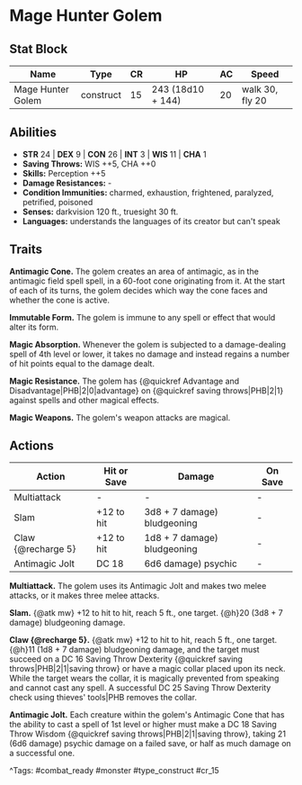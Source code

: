 # Mage Hunter Golem

## Stat Block

| Name | Type | CR | HP | AC | Speed |
|------|------|----|----|----|-------|
| Mage Hunter Golem | construct | 15 | 243 (18d10 + 144) | 20 | walk 30, fly 20 |

## Abilities

- **STR** 24 | **DEX** 9 | **CON** 26 | **INT** 3 | **WIS** 11 | **CHA** 1
- **Saving Throws:** WIS ++5, CHA ++0  
- **Skills:** Perception ++5  
- **Damage Resistances:** -  
- **Condition Immunities:** charmed, exhaustion, frightened, paralyzed, petrified, poisoned  
- **Senses:** darkvision 120 ft., truesight 30 ft.  
- **Languages:** understands the languages of its creator but can't speak

## Traits

**Antimagic Cone.** The golem creates an area of antimagic, as in the antimagic field spell spell, in a 60-foot cone originating from it. At the start of each of its turns, the golem decides which way the cone faces and whether the cone is active.

**Immutable Form.** The golem is immune to any spell or effect that would alter its form.

**Magic Absorption.** Whenever the golem is subjected to a damage-dealing spell of 4th level or lower, it takes no damage and instead regains a number of hit points equal to the damage dealt.

**Magic Resistance.** The golem has {@quickref Advantage and Disadvantage|PHB|2|0|advantage} on {@quickref saving throws|PHB|2|1} against spells and other magical effects.

**Magic Weapons.** The golem's weapon attacks are magical.


## Actions

| Action | Hit or Save | Damage | On Save |
|--------|--------------|--------|----------|
| Multiattack | - | - | - |
| Slam | +12 to hit | 3d8 + 7 damage) bludgeoning | - |
| Claw {@recharge 5} | +12 to hit | 1d8 + 7 damage) bludgeoning | - |
| Antimagic Jolt | DC 18 | 6d6 damage) psychic | - |

**Multiattack.** The golem uses its Antimagic Jolt and makes two melee attacks, or it makes three melee attacks.

**Slam.** {@atk mw} +12 to hit to hit, reach 5 ft., one target. {@h}20 (3d8 + 7 damage) bludgeoning damage.

**Claw {@recharge 5}.** {@atk mw} +12 to hit to hit, reach 5 ft., one target. {@h}11 (1d8 + 7 damage) bludgeoning damage, and the target must succeed on a DC 16 Saving Throw Dexterity {@quickref saving throws|PHB|2|1|saving throw} or have a magic collar placed upon its neck. While the target wears the collar, it is magically prevented from speaking and cannot cast any spell. A successful DC 25 Saving Throw Dexterity check using thieves' tools|PHB removes the collar.

**Antimagic Jolt.** Each creature within the golem's Antimagic Cone that has the ability to cast a spell of 1st level or higher must make a DC 18 Saving Throw Wisdom {@quickref saving throws|PHB|2|1|saving throw}, taking 21 (6d6 damage) psychic damage on a failed save, or half as much damage on a successful one.


^Tags: #combat_ready #monster #type_construct #cr_15